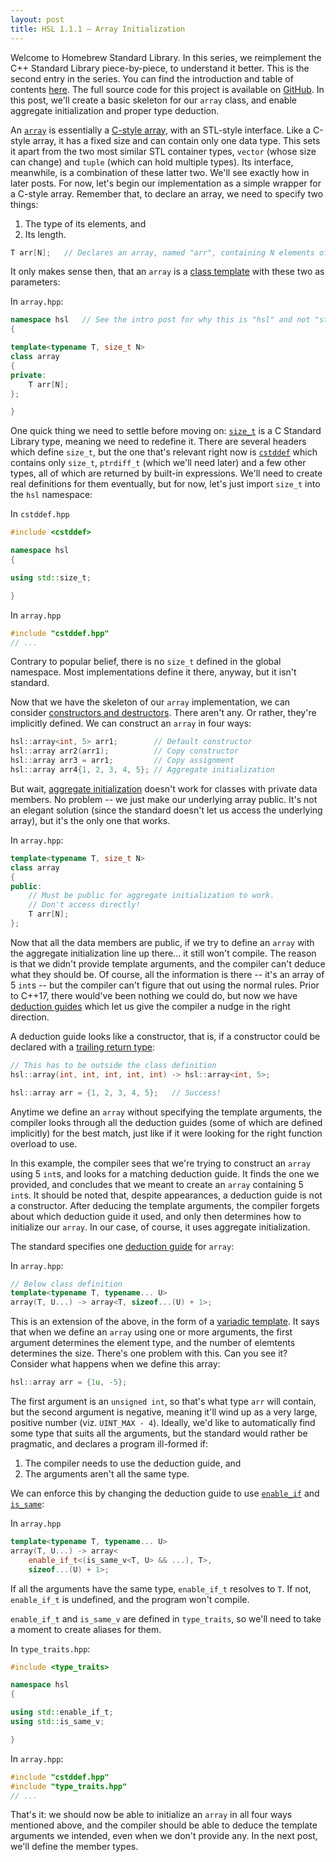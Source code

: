 ```yaml
---
layout: post
title: HSL 1.1.1 – Array Initialization
---
```


Welcome to Homebrew Standard Library.  In this series, we reimplement the C++ Standard Library piece-by-piece, to understand it better. This is the second entry in the series. You can find the introduction and table of contents [here][IntroPost]. The full source code for this project is available on [GitHub][GitHubRepo]. In this post, we'll create a basic skeleton for our `array` class, and enable aggregate initialization and proper type deduction.

An [`array`][StdArray] is essentially a [C-style array][CStyleArray], with an STL-style interface. Like a C-style array, it has a fixed size and can contain only one data type. This sets it apart from the two most similar STL container types, `vector` (whose size can change) and `tuple` (which can hold multiple types). Its interface, meanwhile, is a combination of these latter two. We'll see exactly how in later posts. For now, let's begin our implementation as a simple wrapper for a C-style array. Remember that, to declare an array, we need to specify two things:

1. The type of its elements, and
2. Its length.

```cpp
T arr[N];   // Declares an array, named "arr", containing N elements of type T
```

It only makes sense then, that an `array` is a [class template][ClassTemplate] with these two as parameters:

In `array.hpp`:

```cpp
namespace hsl   // See the intro post for why this is "hsl" and not "std"
{

template<typename T, size_t N>
class array
{
private:
    T arr[N];
};

}
```

One quick thing we need to settle before moving on: [`size_t`][StdSizeT] is a C Standard Library type, meaning we need to redefine it. There are several headers which define `size_t`, but the one that's relevant right now is [`cstddef`][CStdDef] which contains only `size_t`, `ptrdiff_t` (which we'll need later) and a few other types, all of which are returned by built-in expressions. We'll need to create real definitions for them eventually, but for now, let's just import `size_t` into the `hsl` namespace:

In `cstddef.hpp`

```cpp
#include <cstddef>

namespace hsl
{

using std::size_t;

}
```

In `array.hpp`

```cpp
#include "cstddef.hpp"
// ...
```

Contrary to popular belief, there is no `size_t` defined in the global namespace. Most implementations define it there, anyway, but it isn't standard.

Now that we have the skeleton of our `array` implementation, we can consider [constructors and destructors][StdArray]. There aren't any. Or rather, they're implicitly defined. We can construct an `array` in four ways:

```cpp
hsl::array<int, 5> arr1;        // Default constructor
hsl::array arr2(arr1);          // Copy constructor
hsl::array arr3 = arr1;         // Copy assignment
hsl::array arr4{1, 2, 3, 4, 5}; // Aggregate initialization
```

But wait, [aggregate initialization][AggregateInitialization] doesn't work for classes with private data members. No problem -- we just make our underlying array public. It's not an elegant solution (since the standard doesn't let us access the underlying array), but it's the only one that works.

In `array.hpp`:

```cpp
template<typename T, size_t N>
class array
{
public:
    // Must be public for aggregate initialization to work.
    // Don't access directly!
    T arr[N];
};
```

Now that all the data members are public, if we try to define an `array` with the aggregate initialization line up there... it still won't compile. The reason is that we didn't provide template arguments, and the compiler can't deduce what they should be. Of course, all the information is there -- it's an array of 5 `int`s -- but the compiler can't figure that out using the normal rules. Prior to C++17, there would've been nothing we could do, but now we have [deduction guides][DeductionGuide] which let us give the compiler a nudge in the right direction.

A deduction guide looks like a constructor, that is, if a constructor could be declared with a [trailing return type][TrailingReturnType]:

```cpp
// This has to be outside the class definition
hsl::array(int, int, int, int, int) -> hsl::array<int, 5>;

hsl::array arr = {1, 2, 3, 4, 5};   // Success!
```

Anytime we define an `array` without specifying the template arguments, the compiler looks through all the deduction guides (some of which are defined implicitly) for the best match, just like if it were looking for the right function overload to use.

In this example, the compiler sees that we're trying to construct an `array` using 5 `int`s, and looks for a matching deduction guide. It finds the one we provided, and concludes that we meant to create an `array` containing 5 `int`s. It should be noted that, despite appearances, a deduction guide is not a constructor. After deducing the template arguments, the compiler forgets about which deduction guide it used, and only then determines how to initialize our `array`. In our case, of course, it uses aggregate initialization.

The standard specifies one [deduction guide][ArrayDeductionGuide] for `array`:

In `array.hpp`:

```cpp
// Below class definition
template<typename T, typename... U>
array(T, U...) -> array<T, sizeof...(U) + 1>;
```

This is an extension of the above, in the form of a [variadic template][VariadicTemplate]. It says that when we define an `array` using one or more arguments, the first argument determines the element type, and the number of elemtents determines the size. There's one problem with this. Can you see it? Consider what happens when we define this array:

```cpp
hsl::array arr = {1u, -5};
```

The first argument is an `unsigned int`, so that's what type `arr` will contain, but the second argument is negative, meaning it'll wind up as a very large, positive number (viz. `UINT_MAX - 4`). Ideally, we'd like to automatically find some type that suits all the arguments, but the standard would rather be pragmatic, and declares a program ill-formed if:

1. The compiler needs to use the deduction guide, and
2. The arguments aren't all the same type.

We can enforce this by changing the deduction guide to use [`enable_if`][StdEnableIf] and [`is_same`][StdIsSame]:

In `array.hpp`

```cpp
template<typename T, typename... U>
array(T, U...) -> array<
    enable_if_t<(is_same_v<T, U> && ...), T>,
    sizeof...(U) + 1>;
```

If all the arguments have the same type, `enable_if_t` resolves to `T`. If not, `enable_if_t` is undefined, and the program won't compile.

`enable_if_t` and `is_same_v` are defined in `type_traits`, so we'll need to take a moment to create aliases for them.

In `type_traits.hpp`:

```cpp
#include <type_traits>

namespace hsl
{

using std::enable_if_t;
using std::is_same_v;

}
```

In `array.hpp`:

```cpp
#include "cstddef.hpp"
#include "type_traits.hpp"
// ...
```

That's it: we should now be able to initialize an `array` in all four ways mentioned above, and the compiler should be able to deduce the template arguments we intended, even when we don't provide any. In the next post, we'll define the member types.

[IntroPost]: /hsl/2018/11/16/introduction.html
[GitHubRepo]: https://github.com/bobcarterirl/homebrew-stl
[StdArray]: https://en.cppreference.com/w/cpp/container/array
[CStyleArray]: https://en.cppreference.com/w/cpp/language/array
[ClassTemplate]: https://en.cppreference.com/w/cpp/language/class_template
[StdSizeT]: https://en.cppreference.com/w/cpp/types/size_t
[CStdDef]: https://en.cppreference.com/w/cpp/header/cstddef
[AggregateInitialization]: https://en.cppreference.com/w/cpp/language/aggregate_initialization
[DeductionGuide]: https://en.cppreference.com/w/cpp/language/class_template_argument_deduction
[TrailingReturnType]: https://en.cppreference.com/w/cpp/language/function
[ArrayDeductionGuide]: https://en.cppreference.com/w/cpp/container/array/deduction_guides
[VariadicTemplate]: https://en.cppreference.com/w/cpp/language/parameter_pack
[StdEnableIf]: https://en.cppreference.com/w/cpp/types/enable_if
[StdIsSame]: https://en.cppreference.com/w/cpp/types/is_same
